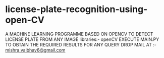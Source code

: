 # license-plate-recognition-using-open-CV
A MACHINE LEARNING PROGRAMME BASED ON OPENCV TO DETECT LICENSE PLATE FROM ANY IMAGE
libraries:- openCV
EXECUTE MAIN.PY TO OBTAIN THE REQUIRED RESULTS 
FOR ANY QUERY DROP MAIL AT :- mishra.vaibhav6@gmail.com
